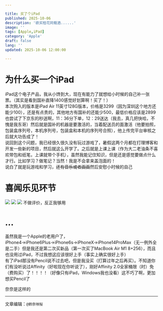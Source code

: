 ```yaml
---

title: 买了个iPad
published: 2025-10-06
description: '欲买桂花同载酒......'
image: ''
tags: [Apple,iPad]
category: 'Apple'
draft: false 
lang: ''
updated: 2025-10-06 12:00:00

---
```


# 为什么买一个iPad

iPad这个电子产品，我从小馋到大，现在有能力了就想给小时候的自己补一张票。（其实是看到国补直降1400感觉好划算啊！买了！）<br>
本次购入的版本是iPad Air 11英寸128G版本，价格是3299（因为深圳这个地方还能少100），还是有点贵的，其他地方有国补的还能少500，最低价格应该是2899<br>
也尝试了下京东的秒送啊，11：36分下单，12：29送达（我去，真几把快哈，不愧是我东哥）然后就是国补的机器是要激活的，当着配送员的面激活（他要拍照，包装盒序列号，本机序列号，包装盒和本机的序列号合照），他上传完平台审核之后就大功告成了！<br>
说回到这个问题，我已经很久很久没有玩过游戏了，暑假这两个月都在打理博客和开发一些新的项目，然后就这么开学了。之后就是上课上课（作为大二老油条不喜欢带包和纸笔，上课就带个手机），虽然我能记住知识，但是还是感觉要做点什么才行。比如学习？做笔记？当然！我是不会拿来盖泡面的！<br>
说白了就是玩游戏和学习，~~还有音乐或者画画~~然后安慰小时候的自己

# 喜闻乐见环节

<img src="https://img.sakura.ink/file/AgACAgUAAyEGAASIHQfFAAN_aONkeocujX3qod7f2ZMO4VHncI0AApIMaxvYPBlXjE3sCISb26cBAAMCAAN3AAM2BA.jpg">
<img src="https://img.sakura.ink/file/AgACAgUAAyEGAASIHQfFAAOAaONkuTUh2PdjdWKX4bm9FdRKC3sAApMMaxvYPBlXYF_77N4rb0sBAAMCAAN3AAM2BA.jpg">
<img src="https://img.sakura.ink/file/AgACAgUAAyEGAASIHQfFAAOBaONk11WLkAlcv253S9VJ6HLYJK4AApQMaxvYPBlXVwtjxcYLhgIBAAMCAAN3AAM2BA.jpg">
不做评价，反正我够用

# ...

虽然我是一个Apple的老用户了，iPhone4→iPhone6Plus→iPhone6s→iPhoneX→iPhone14ProMax（无一例外全是二手）但是我还是第二次买新品（第一次买了MacBook Air M1 8+256），而且也没用过iPad，不过我想这应该很好上手（事实上确实很好上手）<br>
有了iPad那没有Pencil说不过去吧，但是我没买（打算过年之后再买）。不知道你们有没听说过Affinity（好啦现在你听说了），刚好Affinity 2.0全家桶限（时）免（费购买）了！！！！（好像只有iPad，Windows我也没看）这不巧了啊，更加想买Pencil了

奈奈是这样的

---

文章编辑：`@鈴奈咲桜`